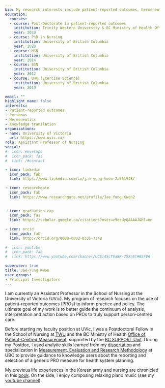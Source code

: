 ```yaml
---
bio: My research interests include patient-reported outcomes, hermeneutics and knowledge translation.
education:
  courses:
  - course: Post-Doctorate in patient-reported outcomes
    institution: Trinity Western University & BC Ministry of Health Office of Patient-Centred Measurement
    year: 2020
  - course: PhD in Nursing
    institution: University of British Columbia
    year: 2020
  - course: MSN
    institution: University of British Columbia
    year: 2014
  - course: BSN
    institution: University of British Columbia
    year: 2012
  - course: BHK (Exercise Science)
    institution: University of British Columbia
    year: 2010 
    
email: ""
highlight_name: false
interests:
- Patient-reported outcomes
- Personas
- Hermeneutics
- Knowledge translation
organizations:
- name: University of Victoria
  url: https://www.uvic.ca/
role: Assistant Professor of Nursing
social:
#- icon: envelope
#  icon_pack: fas
#  link: /#contact

- icon: linkedin
  icon_pack: fab
  link: https://www.linkedin.com/in/jae-yung-kwon-2a751948/
  
- icon: researchgate
  icon_pack: fab
  link: https://www.researchgate.net/profile/Jae_Yung_Kwon2
  
  
- icon: graduation-cap
  icon_pack: fas
  link: https://scholar.google.ca/citations?user=z9ecUyQAAAAJ&hl=en
  
- icon: orcid
  icon_pack: fab
  link: http://orcid.org/0000-0002-0336-7348
  
#- icon: youtube
#  icon_pack: fab
#  link: https://www.youtube.com/channel/UCSi45cT6a8K-7SXaSt#6SFVA
  
superuser: true
title: Jae-Yung Kwon
user_groups:
- Principal Investigators
---
```


I am currently an Assistant Professor in the School of Nursing at the University of Victoria (UVic). My program of research focuses on the use of patient-reported outcomes (PROs) to inform practice and policy. The ultimate goal of my work is to better guide the continuum of analysis, interpretation and action based on PROs to truly support person-centred care. 

Before starting my faculty position at UVic, I was a Postdoctoral Fellow in the School of Nursing at [TWU](https://twu.ca/academics/school-nursing) and the BC Ministry of Health [Office of Patient-Centred Measurement](https://www.bcpcm.ca/bc-patient-centred-measurement), supported by the [BC SUPPORT Unit](https://bcsupportunit.ca). During my Postdoc, I used analytic skills learned from my [dissertation](https://open.library.ubc.ca/cIRcle/collections/ubctheses/24/items/1.0390462) and specialization in [Measurement, Evaluation and Research Methodology](https://ecps.educ.ubc.ca/measurement-evaluation-and-research-methodology) at UBC to provide guidance to knowledge users about the reporting and selection of a generic PRO measure for health system planning. 

My previous life experiences in the Korean army and nursing are chronicled in this [book](https://www.amazon.ca/Lonely-Bee-Land-Flowers-ebook/dp/B00AVZEEJC). On the side, I enjoy composing relaxing piano music (see my [youtube channel](https://youtube.com/channel/UCSi45cT6a8K-7SXaSt6SFVA/)).

